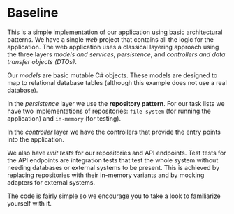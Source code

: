 # Baseline

This is a simple implementation of our application using basic architectural patterns. We have a single _web_ project that contains all the logic for the application. The web application uses a classical layering approach using the three layers _models and services_, _persistence_, and _controllers and data transfer objects (DTOs)_.

Our _models_ are basic mutable C# objects. These models are designed to map to relational database tables (although this example does not use a real database).

In the _persistence_ layer we use the **repository pattern**. For our task lists we have two implementations of repositories: `file system` (for running the application) and `in-memory` (for testing).

In the _controller_ layer we have the controllers that provide the entry points into the application.

We also have _unit tests_ for our repositories and API endpoints. Test tests for the API endpoints are integration tests that test the whole system without needing databases or external systems to be present. This is achieved by replacing repositories with their in-memory variants and by mocking adapters for external systems.

The code is fairly simple so we encourage you to take a look to familiarize yourself with it.
